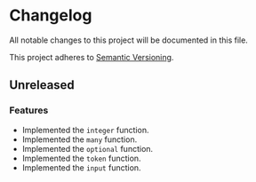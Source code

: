 # Changelog

All notable changes to this project will be documented in this file.

This project adheres to [Semantic Versioning](https://semver.org/spec/v2.0.0.html).

## Unreleased

### Features

-   Implemented the `integer` function.
-   Implemented the `many` function.
-   Implemented the `optional` function.
-   Implemented the `token` function.
-   Implemented the `input` function.

<!-- scaffolded by git-cliff -->
